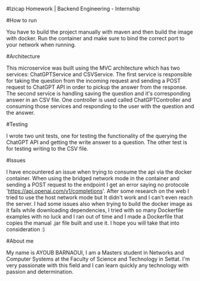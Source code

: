 #Izicap Homework | Backend Engineering - Internship

#How to run

You have to build the project manually with maven and then build the image with docker. Run the container and make sure to bind the correct port to your network when running.

#Architecture

This microservice was built using the MVC architecture which has two services: ChatGPTService and CSVService. The first service is responsible for taking the question from the incoming request and sending a POST request to ChatGPT API in order to pickup the answer from the response. The second service is handling saving the question and it's corresponding answer in an CSV file. One controller is used called ChatGPTController and consuming those services and responding to the user with the question and the answer.

#Testing

I wrote two unit tests, one for testing the functionality of the querying the ChatGPT API and getting the write answer to a question. The other test is for testing writing to the CSV file.

#Issues

I have encountered an issue when trying to consume the api via the docker container. When using the bridged network mode in the container and sending a POST request to the endpoint I get an error saying no protocole 'https://api.openai.com/v1/completions'. After some research on the web I tried to use the host network mode but It didn't work and I can't even reach the server. I had some issues also when trying to build the docker image as it fails while downloading dependencies, I tried with so many Dockerfile examples with no luck and I ran out of time and I made a Dockerfile that copies the manual .jar file built and use it. I hope you will take that into consideration :)

#About me

My name is AYOUB BARNAOUI, I am a Masters student in Networks and Computer Systems at the Faculty of Science and Technology in Settat. I'm very passionate with this field and I can learn quickly any technology with passion and determination.
